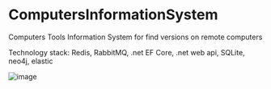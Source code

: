 # ComputersInformationSystem
Computers Tools Information System for find versions on remote computers

Technology stack: Redis, RabbitMQ, .net EF Core, .net web api, SQLite, neo4j, elastic

![image](https://github.com/zzfima/ComputersInformationSystem/assets/7007970/baf0ecc3-e9bf-4ea2-b1df-b086a142afee)
